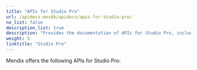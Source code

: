```yaml
---
title: "APIs for Studio Pro"
url: /apidocs-mxsdk/apidocs/apis-for-studio-pro/
no_list: false
description_list: true
description: "Provides the documentation of APIs for Studio Pro, including Extensibnility API and Mendix Runtime API."
weight: 5
linktitle: "Studio Pro"
---
```


Mendix offers the following APIs for Studio Pro:
